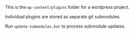 This is the `wp-content/plugins` folder for a wordpress project.

Individual plugins are stored as separate git submodules.

Run `update-submodules.bat` to process submodule updates.
